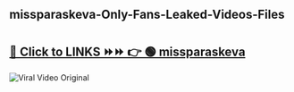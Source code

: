 
 ## missparaskeva-Only-Fans-Leaked-Videos-Files

# <h2><a href="https://mediaupload.pro?missparaskeva">🔗 Click to LINKS ⏩⏩ 👉 🟢 missparaskeva </a></h2>

<a href="https://mediaupload.pro?missparaskeva" rel="nofollow" data-target="animated-image.originalLink"><img src="https://i.ibb.co.com/xMMVF88/686577567.gif" alt="Viral Video Original" style="max-width: 100%; display: inline-block;" data-target="animated-image.originalImage"></a>